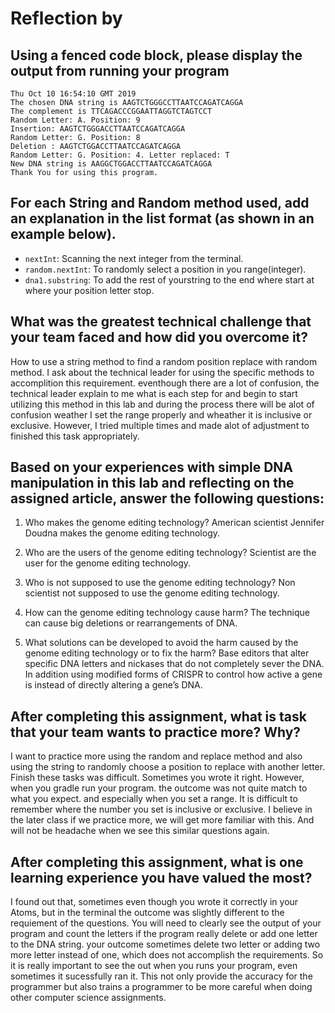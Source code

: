 # Reflection by 

## Using a fenced code block, please display the output from running your program

```
Thu Oct 10 16:54:10 GMT 2019
The chosen DNA string is AAGTCTGGGCCTTAATCCAGATCAGGA
The complement is TTCAGACCCGGAATTAGGTCTAGTCCT
Random Letter: A. Position: 9
Insertion: AAGTCTGGGACCTTAATCCAGATCAGGA
Random Letter: G. Position: 8
Deletion : AAGTCTGGACCTTAATCCAGATCAGGA
Random Letter: G. Position: 4. Letter replaced: T
New DNA string is AAGGCTGGACCTTAATCCAGATCAGGA
Thank You for using this program.
```

## For each String and Random method used, add an explanation in the list format (as shown in an example below).

- `nextInt`: Scanning the next integer from the terminal.
- `random.nextInt`: To randomly select a position in you range(integer).
- `dna1.substring`: To add the rest of yourstring to the end where start at where your position letter stop.
## What was the greatest technical challenge that your team faced and how did you overcome it?
How to use a string method to find a random position replace with random method. I ask about the technical leader for using the specific methods to accomplition this requirement. eventhough there are a lot of confusion, the technical leader explain to me what is each step for and begin to start utilizing this method in this lab and during the process there will be alot of confusion weather I set the range properly and wheather it is inclusive or exclusive. However, I tried multiple times and made alot of adjustment to finished this task appropriately.

## Based on your experiences with simple DNA manipulation in this lab and reflecting on the assigned article, answer the following questions:

1. Who makes the genome editing technology?
American scientist Jennifer Doudna makes the genome editing technology.

2. Who are the users of the genome editing technology?
Scientist are the user for the genome editing technology.

3. Who is not supposed to use the genome editing technology?
Non scientist not supposed to use the genome editing technology.

4. How can the genome editing technology cause harm?
The technique can cause big deletions or rearrangements of DNA.

5. What solutions can be developed to avoid the harm caused by the genome editing technology or to fix the harm?
Base editors that alter specific DNA letters and nickases that do not completely sever the DNA. In addition using modified forms of CRISPR to control how active a gene is instead of directly altering a gene’s DNA.

## After completing this assignment, what is task that your team wants to practice more? Why?
I want to practice more using the random and replace method and also using the string to randomly choose a position to replace with another letter. Finish these tasks was difficult. Sometimes you wrote it right. However, when you gradle run your program. the outcome was not quite match to what you expect. and especially when you set a range. It is difficult to remember where the number you set is inclusive or exclusive. I believe in the later class if we practice more, we will get more familiar with this. And will not be headache when we see this similar questions again.


## After completing this assignment, what is one learning experience you have valued the most?
I found out that, sometimes even though you wrote it correctly in your Atoms, but in the terminal the outcome was slightly different to the requiement of the questions. You will need to clearly see the output of your program and count the letters if the program really delete or add one letter to the DNA string. your outcome sometimes delete two letter or adding two more letter instead of one, which does not accomplish the requirements. So it is really important to see the out when you runs your program, even sometimes it sucessfully ran it. This not only provide the accuracy for the programmer but also trains a programmer to be more careful when doing other computer science assignments.

